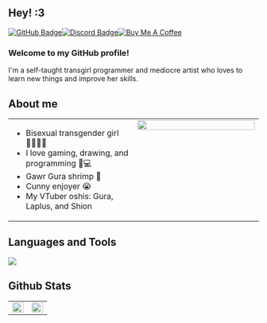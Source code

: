 ## Hey! :3

[![GitHub Badge](https://img.shields.io/badge/GitHub-181717?logo=github&logoColor=fff&style=for-the-badge)](https://github.com/SkyeUwU)[![Discord Badge](https://img.shields.io/badge/Discord-5865F2?logo=discord&logoColor=fff&style=for-the-badge)](https://discord.gg/xpx329bqAk)[![Buy Me A Coffee](https://img.shields.io/badge/Buy%20Me%20A%20Coffee-FFDD00?style=for-the-badge&logo=buymeacoffee&logoColor=black)](https://www.buymeacoffee.com/skyethedoggy)

### Welcome to my GitHub profile!
I'm a self-taught transgirl programmer and mediocre artist who loves to learn new things and improve her skills.

## About me
<table><tr><td valign="top" width="50%">

- Bisexual transgender girl 🏳️‍⚧️🏳️‍🌈
- I love gaming, drawing, and programming 🎨💻
- Gawr Gura shrimp 🦐
- Cunny enjoyer 😭
- My VTuber oshis: Gura, Laplus, and Shion

</td><td valign="top" width="50%">
<div align="center">
<a href="https://discord.com/users/679270448931930145">
<img src="https://lanyard.cnrad.dev/api/679270448931930145?showDisplayName=true" align="center" style="width: 100%" />
</a>
</div>
</td></tr></table>

## Languages and Tools
<img src="https://skillicons.dev/icons?i=discord,bots,linux,md,vscode,git,github,nodejs,js,ts,py,html,css">

## Github Stats  
<table style="width:100%, overflow:hidden"><tr><td valign="top" width="50%">

<img src="https://github-readme-stats.vercel.app/api?username=SkyeUwU&show_icons=true&count_private=true&hide_border=true&theme=onedark" align="left" style="width: 100%" />

</td><td valign="top" width="50%">

<img src="https://github-readme-stats.vercel.app/api/top-langs/?username=SkyeUwU&hide_border=true&layout=compact&theme=onedark" align="left" style="width: 100%" />

</td></tr></table>
